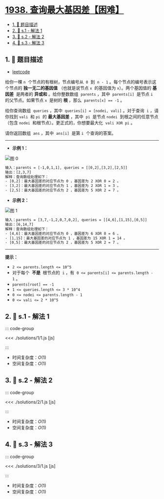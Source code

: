 # [1938. 查询最大基因差【困难】](https://github.com/tnotesjs/TNotes.leetcode/tree/main/notes/1938.%20%E6%9F%A5%E8%AF%A2%E6%9C%80%E5%A4%A7%E5%9F%BA%E5%9B%A0%E5%B7%AE%E3%80%90%E5%9B%B0%E9%9A%BE%E3%80%91)

<!-- region:toc -->

- [1. 📝 题目描述](#1--题目描述)
- [2. 🎯 s.1 - 解法 1](#2--s1---解法-1)
- [3. 🎯 s.2 - 解法 2](#3--s2---解法-2)
- [4. 🎯 s.3 - 解法 3](#4--s3---解法-3)

<!-- endregion:toc -->

## 1. 📝 题目描述

- [leetcode](https://leetcode.cn/problems/maximum-genetic-difference-query/)

给你一棵 `n`  个节点的有根树，节点编号从  `0`  到  `n - 1` 。每个节点的编号表示这个节点的 **独一无二的基因值** （也就是说节点 `x`  的基因值为 `x`）。两个基因值的 **基因差**  是两者的 **异或和** 。给你整数数组  `parents` ，其中  `parents[i]`  是节点 `i`  的父节点。如果节点 `x`  是树的 **根** ，那么  `parents[x] == -1` 。

给你查询数组  `queries` ，其中  `queries[i] = [nodei, vali]` 。对于查询  `i` ，请你找到 `vali`  和 `pi`  的 **最大基因差** ，其中  `pi`  是节点 `nodei`  到根之间的任意节点（包含 `nodei`  和根节点）。更正式的，你想要最大化  `vali XOR pi` 。

请你返回数组  `ans` ，其中  `ans[i]`  是第 `i`  个查询的答案。

---

- **示例 1：**

![图 0](https://cdn.jsdelivr.net/gh/tnotesjs/imgs@main/2025-09-26-21-19-36.png)

```txt
输入：parents = [-1,0,1,1], queries = [[0,2],[3,2],[2,5]]
输出：[2,3,7]
解释：查询数组处理如下：
- [0,2]：最大基因差的对应节点为 0 ，基因差为 2 XOR 0 = 2 。
- [3,2]：最大基因差的对应节点为 1 ，基因差为 2 XOR 1 = 3 。
- [2,5]：最大基因差的对应节点为 2 ，基因差为 5 XOR 2 = 7 。
```

- **示例 2：**

![图 1](https://cdn.jsdelivr.net/gh/tnotesjs/imgs@main/2025-09-26-21-19-44.png)

```txt
输入：parents = [3,7,-1,2,0,7,0,2], queries = [[4,6],[1,15],[0,5]]
输出：[6,14,7]
解释：查询数组处理如下：
- [4,6]：最大基因差的对应节点为 0 ，基因差为 6 XOR 0 = 6 。
- [1,15]：最大基因差的对应节点为 1 ，基因差为 15 XOR 1 = 14 。
- [0,5]：最大基因差的对应节点为 2 ，基因差为 5 XOR 2 = 7 。
```

---

**提示：**

- `2 <= parents.length <= 10^5`
- 对于每个  **不是**  根节点的  `i` ，有  `0 <= parents[i] <= parents.length - 1` 。
- `parents[root] == -1`
- `1 <= queries.length <= 3 * 10^4`
- `0 <= nodei <= parents.length - 1`
- `0 <= vali <= 2 * 10^5`

## 2. 🎯 s.1 - 解法 1

::: code-group

<<< ./solutions/1/1.js [js]

:::

- 时间复杂度：$O(1)$
- 空间复杂度：$O(1)$

## 3. 🎯 s.2 - 解法 2

::: code-group

<<< ./solutions/2/1.js [js]

:::

- 时间复杂度：$O(1)$
- 空间复杂度：$O(1)$

## 4. 🎯 s.3 - 解法 3

::: code-group

<<< ./solutions/3/1.js [js]

:::

- 时间复杂度：$O(1)$
- 空间复杂度：$O(1)$

